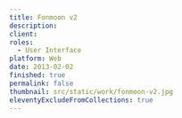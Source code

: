 ```yaml
---
title: Fonmoon v2
description: 
client: 
roles:
  - User Interface
platform: Web
date: 2013-02-02
finished: true
permalink: false
thumbnail: src/static/work/fonmoon-v2.jpg
eleventyExcludeFromCollections: true
---
```

